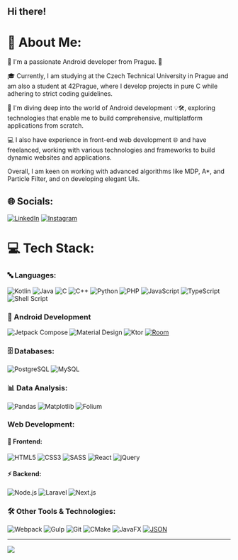 ## Hi there! 

# 💫 About Me:
👋 I'm a passionate Android developer from Prague. 📱

🎓 Currently, I am studying at the Czech Technical University in Prague and am also a student at 42Prague, where I develop projects in pure C while adhering to strict coding guidelines.

🚀 I'm diving deep into the world of Android development 💡🛠, exploring technologies that enable me to build comprehensive, multiplatform applications from scratch. <br>

💻 I also have experience in front-end web development 🌐 and have freelanced, working with various technologies and frameworks to build dynamic websites and applications.

Overall, I am keen on working with advanced algorithms like MDP, A*, and Particle Filter, and on developing elegant UIs.

## 🌐 Socials:
[![LinkedIn](https://img.shields.io/badge/LinkedIn-%230077B5.svg?logo=linkedin&logoColor=white)](https://linkedin.com/in/dpopovoff)  [![Instagram](https://img.shields.io/badge/Instagram-%23E4405F.svg?logo=Instagram&logoColor=white)](https://instagram.com/spread_on_bread)

# 💻 Tech Stack:

### 🔤 Languages:
![Kotlin](https://img.shields.io/badge/kotlin-%237F52FF.svg?style=for-the-badge&logo=kotlin&logoColor=white) ![Java](https://img.shields.io/badge/java-%23ED8B00.svg?style=for-the-badge&logo=openjdk&logoColor=white) ![C](https://img.shields.io/badge/c-%2300599C.svg?style=for-the-badge&logo=c&logoColor=white) ![C++](https://img.shields.io/badge/c++-%2300599C.svg?style=for-the-badge&logo=c%2B%2B&logoColor=white) ![Python](https://img.shields.io/badge/python-3670A0?style=for-the-badge&logo=python&logoColor=ffdd54) ![PHP](https://img.shields.io/badge/php-%23777BB4.svg?style=for-the-badge&logo=php&logoColor=white) ![JavaScript](https://img.shields.io/badge/javascript-%23323330.svg?style=for-the-badge&logo=javascript&logoColor=%23F7DF1E) ![TypeScript](https://img.shields.io/badge/typescript-%23007ACC.svg?style=for-the-badge&logo=typescript&logoColor=white) ![Shell Script](https://img.shields.io/badge/shell_script-%23121011.svg?style=for-the-badge&logo=gnu-bash&logoColor=white)

### 📱 Android Development
![Jetpack Compose](https://img.shields.io/badge/Jetpack%20Compose-%2300C4CC.svg?style=for-the-badge&logo=jetpackcompose&logoColor=white) ![Material Design](https://img.shields.io/badge/Material%20Design-%23C75E26.svg?style=for-the-badge&logo=materialdesign&logoColor=white) ![Ktor](https://img.shields.io/badge/ktor-%232B6CB0.svg?style=for-the-badge&logo=ktor&logoColor=white) [![Room](https://img.shields.io/badge/Room-4285F4?style=for-the-badge&logo=google&logoColor=white)](https://developer.android.com/training/data-storage/room)



### 🗄️ Databases:
![PostgreSQL](https://img.shields.io/badge/postgres-%23316192.svg?style=for-the-badge&logo=postgresql&logoColor=white) ![MySQL](https://img.shields.io/badge/mysql-%234479A1.svg?style=for-the-badge&logo=mysql&logoColor=white) 

### 📊 Data Analysis:
![Pandas](https://img.shields.io/badge/pandas-%23150458.svg?style=for-the-badge&logo=pandas&logoColor=white)  ![Matplotlib](https://img.shields.io/badge/Matplotlib-%23ffffff.svg?style=for-the-badge&logo=Matplotlib&logoColor=black) ![Folium](https://img.shields.io/badge/folium-%231040A3.svg?style=for-the-badge&logo=folium&logoColor=white)

###  Web Development:
#### 🎨 Frontend:
![HTML5](https://img.shields.io/badge/html5-%23E34F26.svg?style=for-the-badge&logo=html5&logoColor=white) ![CSS3](https://img.shields.io/badge/css3-%231572B6.svg?style=for-the-badge&logo=css3&logoColor=white) ![SASS](https://img.shields.io/badge/sass-%23CC6699.svg?style=for-the-badge&logo=sass&logoColor=white)  ![React](https://img.shields.io/badge/react-%2361DAFB.svg?style=for-the-badge&logo=react&logoColor=white) ![jQuery](https://img.shields.io/badge/jquery-%230769AD.svg?style=for-the-badge&logo=jquery&logoColor=white)

#### ⚡ Backend:
![Node.js](https://img.shields.io/badge/node.js-%2343853D.svg?style=for-the-badge&logo=node.js&logoColor=white)  ![Laravel](https://img.shields.io/badge/laravel-%23FF2D20.svg?style=for-the-badge&logo=laravel&logoColor=white) ![Next.js](https://img.shields.io/badge/next.js-%23000000.svg?style=for-the-badge&logo=nextdotjs&logoColor=white)

### 🛠️ Other Tools & Technologies:
![Webpack](https://img.shields.io/badge/webpack-%238DD6F9.svg?style=for-the-badge&logo=webpack&logoColor=black) ![Gulp](https://img.shields.io/badge/gulp-%23CF4647.svg?style=for-the-badge&logo=gulp&logoColor=white) ![Git](https://img.shields.io/badge/git-%23F05033.svg?style=for-the-badge&logo=git&logoColor=white) ![CMake](https://img.shields.io/badge/CMake-%23008FBA.svg?style=for-the-badge&logo=cmake&logoColor=white) ![JavaFX](https://img.shields.io/badge/javafx-%23FF0000.svg?style=for-the-badge&logo=javafx&logoColor=white) [![JSON](https://img.shields.io/badge/JSON-000000?style=for-the-badge&logo=json&logoColor=white)]([ссылка-на-json](https://www.json.org/json-en.html))


---
[![](https://visitcount.itsvg.in/api?id=Popovart&icon=5&color=0)](https://visitcount.itsvg.in)

<!-- Proudly created with GPRM ( https://gprm.itsvg.in ) -->
